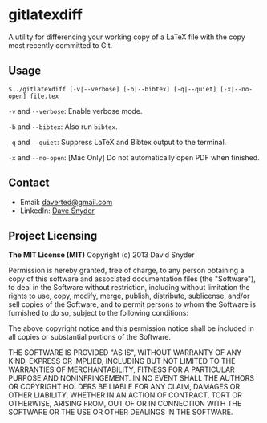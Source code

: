 gitlatexdiff
============

A utility for differencing your working copy of a LaTeX file with the copy most recently committed to Git.

## Usage

`$ ./gitlatexdiff [-v|--verbose] [-b|--bibtex] [-q|--quiet] [-x|--no-open] file.tex`


`-v` and `--verbose`: Enable verbose mode.

`-b` and `--bibtex`: Also run `bibtex`.

`-q` and `--quiet`: Suppress LaTeX and Bibtex output to the terminal.

`-x` and `--no-open`: [Mac Only] Do not automatically open PDF when finished.

## Contact

- Email: [daverted@gmail.com](mailto:daverted@gmail.com)
- LinkedIn: [Dave Snyder](http://linkedin.com/in/daverted)

## Project Licensing

**The MIT License (MIT)** 
Copyright (c) 2013 David Snyder

Permission is hereby granted, free of charge, to any person obtaining a copy of this software and associated documentation files (the "Software"), to deal in the Software without 
restriction, including without limitation the rights to use, copy, modify, merge, publish, distribute, sublicense, and/or sell copies of the Software, and to permit persons to whom 
the Software is furnished to do so, subject to the following conditions:

The above copyright notice and this permission notice shall be included in all copies or substantial portions of the Software.
 
THE SOFTWARE IS PROVIDED "AS IS", WITHOUT WARRANTY OF ANY KIND, EXPRESS OR IMPLIED, INCLUDING BUT NOT LIMITED TO THE WARRANTIES OF MERCHANTABILITY, FITNESS FOR A PARTICULAR PURPOSE AND NONINFRINGEMENT. IN NO EVENT SHALL THE AUTHORS OR COPYRIGHT HOLDERS BE LIABLE FOR ANY CLAIM, DAMAGES OR OTHER LIABILITY, WHETHER IN AN ACTION OF CONTRACT, TORT OR OTHERWISE, ARISING FROM, OUT OF OR IN CONNECTION WITH THE SOFTWARE OR THE USE OR OTHER DEALINGS IN THE SOFTWARE.